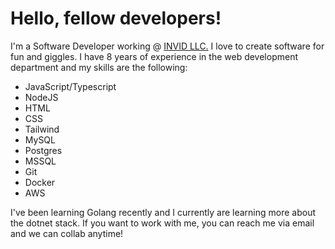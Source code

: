 # Hello, fellow developers!

I'm a Software Developer working @ [INVID LLC.](https://invidgroup.com) I love to create software for fun and giggles.
I have 8 years of experience in the web development department and my skills are the following:
- JavaScript/Typescript
- NodeJS
- HTML
- CSS
- Tailwind
- MySQL
- Postgres
- MSSQL
- Git
- Docker
- AWS

I've been learning Golang recently and I currently are learning more about the dotnet stack.
If you want to work with me, you can reach me via email and we can collab anytime!
